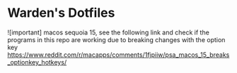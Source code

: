 # Warden's Dotfiles
![important] macos sequoia 15, see the following link and check if the programs in this repo are working due to breaking changes with the option key
https://www.reddit.com/r/macapps/comments/1fjpiiw/psa_macos_15_breaks_optionkey_hotkeys/

